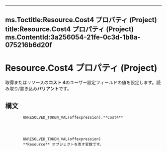 

---
ms.Toctitle:Resource.Cost4 プロパティ (Project)
title:Resource.Cost4 プロパティ (Project)
ms.ContentId:3a256054-21fe-0c3d-1b8a-075216b6d20f
---
# Resource.Cost4 プロパティ (Project)




取得またはリソースの**コスト 4**のユーザー設定フィールドの値を設定します。読み取り/書き込み**バリアント**です。

## 構文

            UNRESOLVED_TOKEN_VAL(offexpression).**Cost4**




            UNRESOLVED_TOKEN_VAL(offexpression)
            **Resource** オブジェクトを表す変数です。





